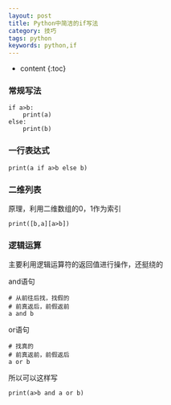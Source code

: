 ```yaml
---
layout: post
title: Python中简洁的if写法
category: 技巧
tags: python
keywords: python,if
---
```

* content
{:toc}

### 常规写法
```
if a>b:
    print(a)
else:
    print(b)
```

### 一行表达式
```
print(a if a>b else b)
```

### 二维列表
原理，利用二维数组的0，1作为索引
```
print([b,a][a>b])
```

### 逻辑运算
主要利用逻辑运算符的返回值进行操作，还挺绕的  

and语句

```
# 从前往后找，找假的
# 前真返后，前假返前
a and b 
```
or语句
```
# 找真的
# 前真返前，前假返后
a or b
```

所以可以这样写
```
print(a>b and a or b)
```